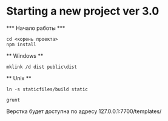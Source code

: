 # Starting a new project ver 3.0

*** Начало работы ***
```
cd <корень проекта>
npm install
```

** Windows **
```
mklink /d dist public\dist
```
** Unix **
```
ln -s staticfiles/build static
```

```
grunt
```

Верстка будет доступна по адресу 127.0.0.1:7700/templates/
